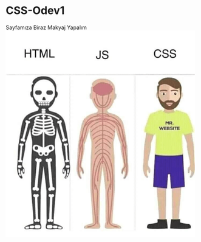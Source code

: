 # CSS-Odev1
Sayfamıza Biraz Makyaj Yapalım
![CSS](https://raw.githubusercontent.com/Kodluyoruz/taskforce/main/css/odev1/figures/htmlcssjs.png)